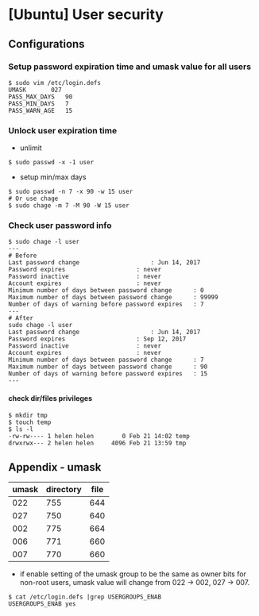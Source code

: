 # [Ubuntu] User security
## Configurations
### Setup password expiration time and umask value for all users
```
$ sudo vim /etc/login.defs
UMASK		027
PASS_MAX_DAYS	90
PASS_MIN_DAYS	7
PASS_WARN_AGE	15
```
### Unlock user expiration time
- unlimit
```
$ sudo passwd -x -1 user
```
- setup min/max days
```
$ sudo passwd -n 7 -x 90 -w 15 user
# Or use chage
$ sudo chage -m 7 -M 90 -W 15 user
```

### Check user password info
```
$ sudo chage -l user
---
# Before
Last password change					: Jun 14, 2017
Password expires					: never
Password inactive					: never
Account expires						: never
Minimum number of days between password change		: 0
Maximum number of days between password change		: 99999
Number of days of warning before password expires	: 7
---
# After
sudo chage -l user
Last password change					: Jun 14, 2017
Password expires					: Sep 12, 2017
Password inactive					: never
Account expires						: never
Minimum number of days between password change		: 7
Maximum number of days between password change		: 90
Number of days of warning before password expires	: 15
---
```
#### check dir/files privileges
```
$ mkdir tmp
$ touch temp
$ ls -l
-rw-rw---- 1 helen helen        0 Feb 21 14:02 temp
drwxrwx--- 2 helen helen     4096 Feb 21 13:59 tmp
```

## Appendix - umask

| umask | directory | file |
|-------|-----------|------|
| 022   | 755       | 644  |
| 027   | 750       | 640  |
| 002   | 775       | 664  |
| 006   | 771       | 660  |
| 007   | 770       | 660  |

- if enable setting of the umask group to be the same as owner bits for non-root users, umask value will change from 022 -> 002, 027 -> 007.
```
$ cat /etc/login.defs |grep USERGROUPS_ENAB
USERGROUPS_ENAB yes
```